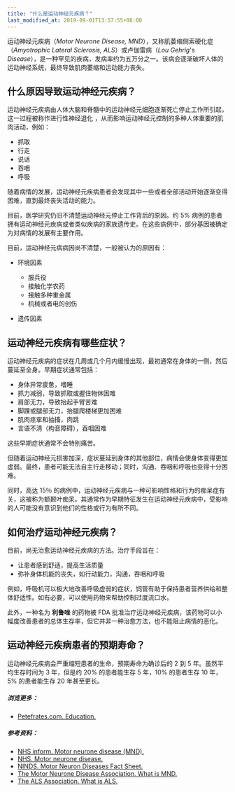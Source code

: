 ```yaml
---
title: "什么是运动神经元疾病？"
last_modified_at: 2019-09-01T13:57:55+08:00
---
```


运动神经元疾病（*Motor Neurone Disease, MND*），又称肌萎缩侧索硬化症（*Amyotrophic Lateral Sclerosis, ALS*）或卢伽雷病（*Lou* *Gehrig*'s *Disease*），是一种罕见的疾病，发病率约为五万分之一。该病会逐渐破坏人体的运动神经系统，最终导致肌肉萎缩和运动能力丧失。

## 什么原因导致运动神经元疾病？

运动神经元疾病由人体大脑和脊髓中的运动神经元细胞逐渐死亡停止工作所引起，这一过程被称作进行性神经退化 ，从而影响运动神经元控制的多种人体重要的肌肉活动，例如：

* 抓取
* 行走
* 说话
* 吞咽
* 呼吸

随着病情的发展，运动神经元疾病患者会发现其中一些或者全部活动开始逐渐变得困难，直到最终丧失活动的能力。

目前，医学研究仍旧不清楚运动神经元停止工作背后的原因。约 5% 病例的患者拥有运动神经元疾病或者类似疾病的家族遗传史。在这些病例中，部分基因被确定为对病情的发展有主要作用。

目前，运动神经元病病因尚不清楚，一般被认为的原因有：

* 环境因素
  
  * 服兵役
  * 接触化学农药
  * 接触多种重金属
  * 机械或者电的创伤
  
* 遗传因素
  
  

## 运动神经元疾病有哪些症状？

运动神经元疾病的症状在几周或几个月内缓慢出现，最初通常在身体的一侧，然后蔓延至全身。早期症状通常包括：

* 身体异常疲惫，嗜睡
* 抓力减弱，导致抓取或握住物体困难
* 肩部无力，导致抬起手臂苦难
* 脚踝或腿部无力，抬腿爬楼梯更加困难
* 肌肉痉挛和抽搐，肉跳
* 言语不清（构音障碍），吞咽困难

这些早期症状通常不会特别痛苦。

但随着运动神经元损害加深，症状蔓延到身体的其他部位，病情会使身体变得更加虚弱。最终，患者可能无法自主行走移动；同时，沟通、吞咽和呼吸也变得十分困难。

同时，高达 15％ 的病例中，运动神经元疾病与一种可影响性格和行为的痴呆症有关，这被称为额颞叶痴呆。其通常作为早期特征发生在运动神经元疾病中，受影响的人可能没有意识到他们的性格或行为有所不同。

## 如何治疗运动神经元疾病？

目前，尚无治愈运动神经元疾病的方法。治疗手段旨在：

* 让患者感到舒适，提高生活质量
* 弥补身体机能的丧失，如行动能力，沟通，吞咽和呼吸

例如，呼吸机可以极大地改善呼吸虚弱的症状，饲管有助于保持患者营养供给和整体舒适性。如有必要，可以使用药物来帮助控制过度流口水。

此外，一种名为 **利鲁唑** 的药物被 FDA 批准治疗运动神经元疾病，该药物可以小幅度改善患者的总体生存率，但它并非一种治愈方法，也不能阻止病情的恶化。

## 运动神经元疾病患者的预期寿命？

运动神经元疾病会严重缩短患者的生命，预期寿命为确诊后的 2 到 5 年。虽然平均生存时间为 3 年，但是约 20% 的患者能生存 5 年，10% 的患者生存 10 年，5% 的患者能生存 20 年甚至更长。



##### 浏览更多：

* [Petefrates.com. Education.](https://petefrates.com/education/)

##### 参考资料：

* [NHS inform. Motor neurone disease (MND).](https://www.nhsinform.scot/illnesses-and-conditions/brain-nerves-and-spinal-cord/motor-neurone-disease-mnd)
* [NHS. Motor neurone disease.](https://www.nhs.uk/conditions/motor-neurone-disease/)
* [NINDS. Motor Neuron Diseases Fact Sheet.](https://www.ninds.nih.gov/Disorders/Patient-Caregiver-Education/Fact-Sheets/Motor-Neuron-Diseases-Fact-Sheet.)
* [The Motor Neurone Disease Association. What is MND.](https://www.mndassociation.org/about-mnd/what-is-mnd/)
* [The ALS Association. What is ALS.](http://www.alsa.org/about-als/what-is-als.html) 